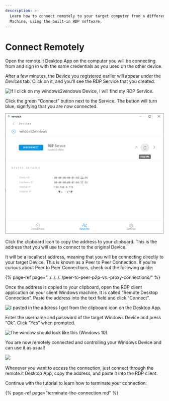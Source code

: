```yaml
---
description: >-
  Learn how to connect remotely to your target computer from a different Windows
  Machine, using the built-in RDP software.
---
```


# Connect Remotely

Open the remote.it Desktop App on the computer you will be connecting from and sign in with the same credentials as you used on the other device.

After a few minutes, the Device you registered earlier will appear under the _Devices_ tab. Click on it, and you’ll see the RDP Service that you created.

![If I click on my windows2windows Device, I will find my RDP Service.](https://lh5.googleusercontent.com/j2uQ309dd9LAAngN8LJjDk10uuNIqVkM12smI83PCFCG6asuzLGOExJRl_EbahMzos0MMNEm11fzlsL9nDtNTfNAey7vBzY6H-Ndd5WPU0NjACyyOAsijNa2YdnOv3TlUSn4YK9p)

Click the green “Connect” button next to the Service. The button will turn blue, signifying that you are now connected.

![I&apos;ve now connected to my other computer with remote.it!](../../../../.gitbook/assets/2.PNG)

Click the clipboard icon to copy the address to your clipboard. This is the address that you will use to connect to the original Device. 

It will be a localhost address, meaning that you will be connecting directly to your target Device. This is known as a Peer to Peer Connection. If you're curious about Peer to Peer Connections, check out the following guide:

{% page-ref page="../../../../peer-to-peer-p2p-vs.-proxy-connections/" %}

Once the address is copied to your clipboard, open the RDP client application on your client Windows machine. It is called “Remote Desktop Connection”. Paste the address into the text field and click “Connect”.

![I pasted in the address I got from the clipboard icon on the Desktop App.](https://lh5.googleusercontent.com/n_XjYPfnymsDnz4Sv7FtCykiZ5tvc2ylolfjbiGPSRXtG3NqjW2n2ODWCw_VUhN-GAiJtLDGeXL4cIVhWoV7aYZpZzQlr0RGa4oqA4XEOUL0q56in5AoafhC5yiUR4r5nJa0CJ8l)

Enter the username and password of the target Windows Device and press “Ok”. Click “Yes” when prompted.

![The window should look like this \(Windows 10\).](https://lh6.googleusercontent.com/HnJQtCBUadjnRD0cyZyqK2OGPOs7Pgl2fMJcEyEre9Gr8f4MT5bfuknhR-t147AO1elksXD-R4tzeKqFyqjvjLIoEfd-0yNCRzyLruqZkdJ2hngbGI_mj7XVh1ewztr25S6tah08)

You are now remotely connected and controlling your Windows Device and can use it as usual! 

![](https://lh6.googleusercontent.com/38ejhTBv4VlmIOQmcaRqXYPXXk1bzFq6fqCvn6FF5P3buvDXJYoqDLX4dId5n1crhnMoQJbM2WYGv8FicEZqO84w33W007cxrwiyNbPVYOWwK7E6-Twe1XzhFy9TEoBgz1eoBGyn)

Whenever you want to access the connection, just connect through the remote.it Desktop App, copy the address, and paste it into the RDP client.

Continue with the tutorial to learn how to terminate your connection:

{% page-ref page="terminate-the-connection.md" %}

